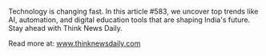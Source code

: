 Technology is changing fast. In this article #583, we uncover top trends like AI, automation, and digital education tools that are shaping India's future. Stay ahead with Think News Daily.

Read more at: www.thinknewsdaily.com